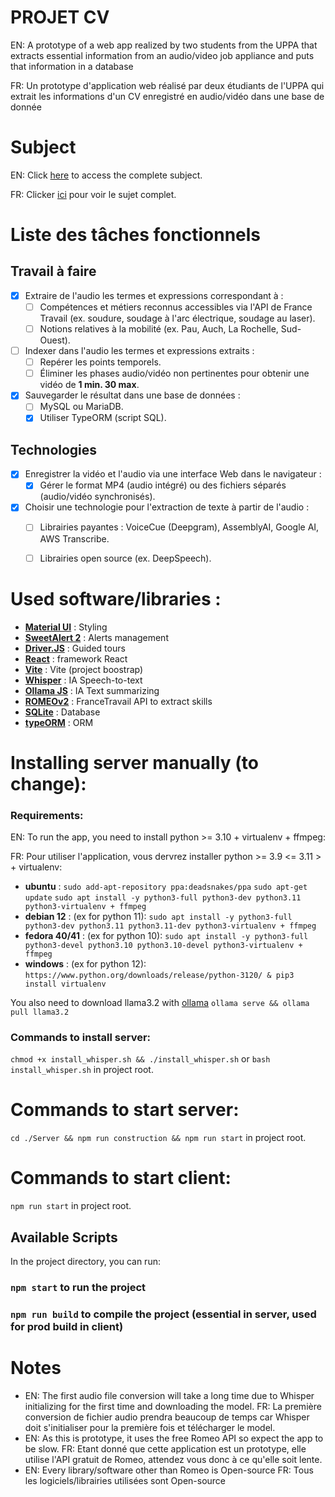 # PROJET CV

EN: A prototype of a web app realized by two students from the UPPA that extracts essential information from an audio/video job appliance and puts that information in a database

FR: Un prototype d'application web réalisé par deux étudiants de l'UPPA qui extrait les informations d'un CV enregistré en audio/vidéo dans une base de donnée

# Subject 

EN: Click [here](https://franckbarbier.com/DMiNer/Curriculum_vitae.html) to access the complete subject.

FR: Clicker [ici](https://franckbarbier.com/DMiNer/Curriculum_vitae.html) pour voir le sujet complet.

# Liste des tâches fonctionnels

## Travail à faire
- [X] Extraire de l'audio les termes et expressions correspondant à :
  - [ ] Compétences et métiers reconnus accessibles via l'API de France Travail (ex. soudure, soudage à l'arc électrique, soudage au laser).
  - [ ] Notions relatives à la mobilité (ex. Pau, Auch, La Rochelle, Sud-Ouest).
- [ ] Indexer dans l'audio les termes et expressions extraits :
  - [ ] Repérer les points temporels.
  - [ ] Éliminer les phases audio/vidéo non pertinentes pour obtenir une vidéo de **1 min. 30 max**.
- [X] Sauvegarder le résultat dans une base de données :
  - [ ] MySQL ou MariaDB.
  - [X] Utiliser TypeORM (script SQL).

## Technologies
- [X] Enregistrer la vidéo et l'audio via une interface Web dans le navigateur :
  - [X] Gérer le format MP4 (audio intégré) ou des fichiers séparés (audio/vidéo synchronisés).
- [X] Choisir une technologie pour l'extraction de texte à partir de l'audio :
  - [ ] Librairies payantes : VoiceCue (Deepgram), AssemblyAI, Google AI, AWS Transcribe.
  - [ ] Librairies open source (ex. DeepSpeech).


# Used software/libraries :
- **[Material UI](https://mui.com/)** : Styling
- **[SweetAlert 2](https://sweetalert2.github.io/)** : Alerts management
- **[Driver.JS](https://driverjs.com/)** : Guided tours
- **[React](https://fr.react.dev/)** : framework React
- **[Vite](https://vite.dev/)** : Vite (project boostrap)
- **[Whisper](https://openai.com/index/whisper/)** : IA Speech-to-text
- **[Ollama JS](https://github.com/ollama/ollama-js)** : IA Text summarizing
- **[ROMEOv2](https://francetravail.io/data/api/romeo-2)** : FranceTravail API to extract skills
- **[SQLite](https://www.sqlite.org/)** : Database
- **[typeORM](https://typeorm.io/)** : ORM

# Installing server manually (to change):

### Requirements:
    
EN: To run the app, you need to install python >= 3.10 + virtualenv + ffmpeg:

FR: Pour utiliser l'application, vous dervrez installer python >= 3.9 <= 3.11 > + virtualenv:

- **ubuntu** : 
``` sudo add-apt-repository ppa:deadsnakes/ppa ```
``` sudo apt-get update ```
``` sudo apt install -y python3-full python3-dev python3.11 python3-virtualenv + ffmpeg ```
- **debian 12** : (ex for python 11): ``` sudo apt install -y python3-full python3-dev python3.11 python3.11-dev python3-virtualenv + ffmpeg ```
- **fedora 40/41** : (ex for python 10): ``` sudo apt install -y python3-full python3-devel python3.10 python3.10-devel python3-virtualenv + ffmpeg ```
- **windows** : (ex for python 12): ``` https://www.python.org/downloads/release/python-3120/ & pip3 install virtualenv ```

You also need to download llama3.2 with [ollama](https://ollama.com/download/)
``` ollama serve && ollama pull llama3.2 ```

### Commands to install server:

``` chmod +x install_whisper.sh && ./install_whisper.sh ``` or ```bash install_whisper.sh``` in project root.

# Commands to start server:

``` cd ./Server && npm run construction && npm run start ``` in project root.

# Commands to start client:

``` npm run start ``` in project root.

## Available Scripts

In the project directory, you can run:

### `npm start` to run the project

### `npm run build` to compile the project (essential in server, used for prod build in client)

# Notes

- EN: The first audio file conversion will take a long time due to Whisper initializing for the first time and downloading the model.
  FR: La première conversion de fichier audio prendra beaucoup de temps car Whisper doit s'initialiser pour la première fois et télécharger le model.
- EN: As this is prototype, it uses the free Romeo API so expect the app to be slow.
  FR: Etant donné que cette application est un prototype, elle utilise l'API gratuit de Romeo, attendez vous donc à ce qu'elle soit lente.
- EN: Every library/software other than Romeo is Open-source
  FR: Tous les logiciels/librairies utilisées sont Open-source
